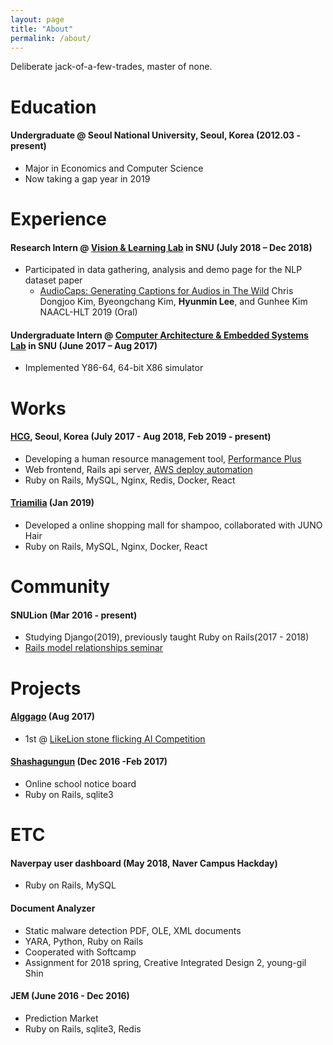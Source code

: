 ```yaml
---
layout: page
title: "About"
permalink: /about/
---
```

Deliberate jack-of-a-few-trades, master of none.

# Education

#### Undergraduate @ Seoul National University, Seoul, Korea (2012.03 - present)
- Major in Economics and Computer Science
- Now taking a gap year in 2019


# Experience

#### Research Intern @ [Vision & Learning Lab](https://http://vision.snu.ac.kr/) in SNU (July 2018 – Dec 2018)
- Participated in data gathering, analysis and demo page for the NLP dataset paper
    - [AudioCaps: Generating Captions for Audios in The Wild](https://audiocaps.github.io)
    Chris Dongjoo Kim, Byeongchang Kim, **Hyunmin Lee**, and Gunhee Kim NAACL-HLT 2019 (Oral)

#### Undergraduate Intern @ [Computer Architecture & Embedded Systems Lab](http://davinci.snu.ac.kr/) in SNU (June 2017 – Aug 2017)
- Implemented Y86-64, 64-bit X86 simulator


# Works

#### [HCG](http://www.e-hcg.com/), Seoul, Korea (July 2017 - Aug 2018, Feb 2019 - present)
- Developing a human resource management tool, [Performance Plus](https://www.performanceplus.io)
- Web frontend, Rails api server, [AWS deploy automation](https://gist.github.com/qpzm/f25ac49cc7568cbc084a6b2c10288d59)
- Ruby on Rails, MySQL, Nginx, Redis, Docker, React

#### [Triamilia](https://www.triamilia.com/) (Jan 2019)
- Developed a online shopping mall for shampoo, collaborated with JUNO Hair
- Ruby on Rails, MySQL, Nginx, Docker, React


# Community

#### SNULion (Mar 2016 - present)
- Studying Django(2019), previously taught Ruby on Rails(2017 - 2018)
- [Rails model relationships seminar](https://www.slideshare.net/HyunminLee21/mn-in-ruby-on-rails)


# Projects

#### [Alggago](https://github.com/qpzm/alggago) (Aug 2017)
- 1st @ [LikeLion stone flicking AI Competition](https://youtu.be/mHUjQdvqnPI)

#### [Shashagungun](http://shashagungun.com) (Dec 2016 -Feb 2017)
- Online school notice board
- Ruby on Rails, sqlite3


# ETC

#### Naverpay user dashboard (May 2018, Naver Campus Hackday)
- Ruby on Rails, MySQL

#### Document Analyzer
- Static malware detection  PDF, OLE, XML documents
- YARA, Python, Ruby on Rails
- Cooperated with Softcamp
- Assignment for 2018 spring, Creative Integrated Design 2, young-gil Shin

#### JEM (June 2016 - Dec 2016)
- Prediction Market
- Ruby on Rails, sqlite3, Redis
